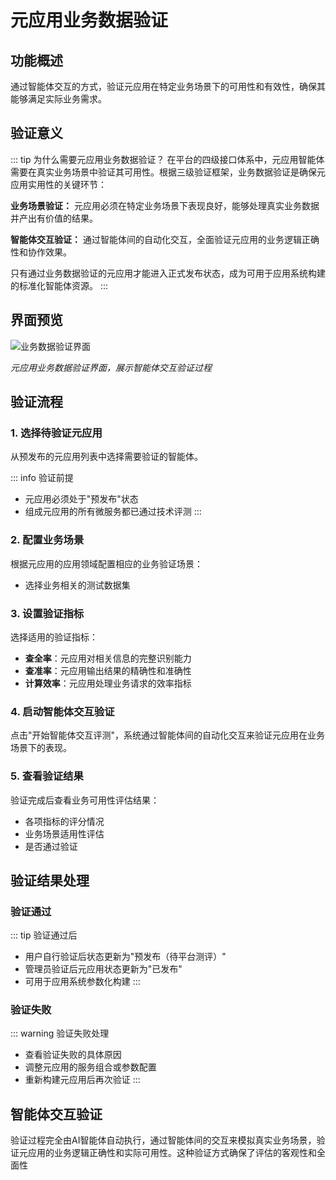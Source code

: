 # 元应用业务数据验证

## 功能概述

通过智能体交互的方式，验证元应用在特定业务场景下的可用性和有效性，确保其能够满足实际业务需求。

## 验证意义

::: tip 为什么需要元应用业务数据验证？
在平台的四级接口体系中，元应用智能体需要在真实业务场景中验证其可用性。根据三级验证框架，业务数据验证是确保元应用实用性的关键环节：

**业务场景验证：** 元应用必须在特定业务场景下表现良好，能够处理真实业务数据并产出有价值的结果。

**智能体交互验证：** 通过智能体间的自动化交互，全面验证元应用的业务逻辑正确性和协作效果。

只有通过业务数据验证的元应用才能进入正式发布状态，成为可用于应用系统构建的标准化智能体资源。
:::

## 界面预览

![业务数据验证界面](https://ioeb-1317429791.cos.ap-shanghai.myqcloud.com/docs/images/11-业务数据验证-1.png)

*元应用业务数据验证界面，展示智能体交互验证过程*

## 验证流程

### 1. 选择待验证元应用

从预发布的元应用列表中选择需要验证的智能体。

::: info 验证前提
- 元应用必须处于"预发布"状态
- 组成元应用的所有微服务都已通过技术评测
:::

### 2. 配置业务场景

根据元应用的应用领域配置相应的业务验证场景：
- 选择业务相关的测试数据集

### 3. 设置验证指标

选择适用的验证指标：
- **查全率**：元应用对相关信息的完整识别能力
- **查准率**：元应用输出结果的精确性和准确性
- **计算效率**：元应用处理业务请求的效率指标

### 4. 启动智能体交互验证

点击"开始智能体交互评测"，系统通过智能体间的自动化交互来验证元应用在业务场景下的表现。

### 5. 查看验证结果

验证完成后查看业务可用性评估结果：
- 各项指标的评分情况
- 业务场景适用性评估
- 是否通过验证

## 验证结果处理

### 验证通过

::: tip 验证通过后
- 用户自行验证后状态更新为"预发布（待平台测评）"
- 管理员验证后元应用状态更新为"已发布"
- 可用于应用系统参数化构建
:::

### 验证失败

::: warning 验证失败处理
- 查看验证失败的具体原因
- 调整元应用的服务组合或参数配置
- 重新构建元应用后再次验证
:::

## 智能体交互验证

验证过程完全由AI智能体自动执行，通过智能体间的交互来模拟真实业务场景，验证元应用的业务逻辑正确性和实际可用性。这种验证方式确保了评估的客观性和全面性 